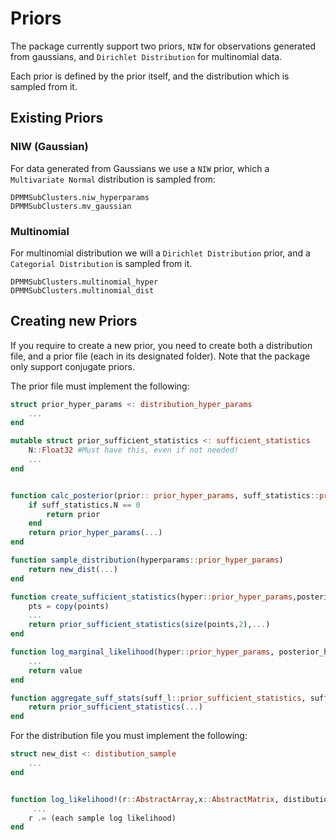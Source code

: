 # Priors

The package currently support two priors, `NIW` for observations generated from gaussians, and `Dirichlet Distribution` for multinomial data.

Each prior is defined by the prior itself, and the distribution which is sampled from it.

## Existing Priors
### NIW (Gaussian)
For data generated from Gaussians we use a `NIW` prior, which a `Multivariate Normal` distribution is sampled from:
```@docs
DPMMSubClusters.niw_hyperparams
DPMMSubClusters.mv_gaussian
```

### Multinomial
For multinomial distribution we will a `Dirichlet Distribution` prior, and a `Categorial Distribution` is sampled from it.
```@docs
DPMMSubClusters.multinomial_hyper
DPMMSubClusters.multinomial_dist
```

## Creating new Priors

If you require to create a new prior, you need to create both a distribution file, and a prior file (each in its designated folder).
Note that the package only support conjugate priors.

The prior file must implement the following:

```julia
struct prior_hyper_params <: distribution_hyper_params
    ...
end

mutable struct prior_sufficient_statistics <: sufficient_statistics
    N::Float32 #Must have this, even if not needed!
    ...
end


function calc_posterior(prior:: prior_hyper_params, suff_statistics::prior_sufficient_statistics)
    if suff_statistics.N == 0
        return prior
    end
    return prior_hyper_params(...)
end

function sample_distribution(hyperparams::prior_hyper_params)
    return new_dist(...)
end

function create_sufficient_statistics(hyper::prior_hyper_params,posterior::prior_hyper_params,points::AbstractArray{Float32,2}, pts_to_group = 0)
    pts = copy(points)
    ...
    return prior_sufficient_statistics(size(points,2),...)
end

function log_marginal_likelihood(hyper::prior_hyper_params, posterior_hyper::prior_hyper_params, suff_stats::prior_sufficient_statistics)
    ...
    return value
end

function aggregate_suff_stats(suff_l::prior_sufficient_statistics, suff_r::prior_sufficient_statistics)
    return prior_sufficient_statistics(...)
end
```

For the distribution file you must implement the following:
```julia
struct new_dist <: distibution_sample
    ...
end


function log_likelihood!(r::AbstractArray,x::AbstractMatrix, distibution_sample::mv_gaussian , group::Int64 = -1)
     ...
    r .= (each sample log likelihood)
end
```
